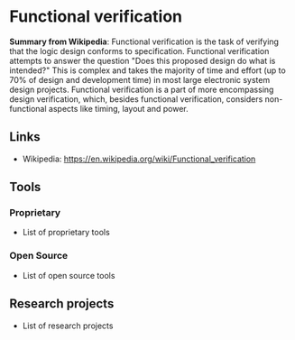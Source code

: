 # Functional verification
**Summary from Wikipedia**: 
Functional verification is the task of verifying that the logic design conforms to specification. Functional verification attempts to answer the question "Does this proposed design do what is intended?" This is complex and takes the majority of time and effort (up to 70% of design and development time) in most large electronic system design projects. Functional verification is a part of more encompassing design verification, which, besides functional verification, considers non-functional aspects like timing, layout and power.

## Links
- Wikipedia: https://en.wikipedia.org/wiki/Functional_verification

## Tools

### Proprietary
- List of proprietary tools

### Open Source
- List of open source tools

## Research projects
- List of research projects
